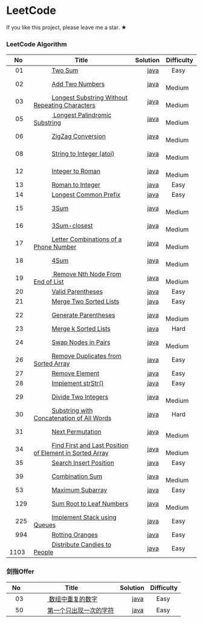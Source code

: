 LeetCode
========
If you like this project, please leave me a star. ★
### LeetCode Algorithm　

| No | Title | Solution | Difficulty |
|---| ----- | -------- | ---------- |
|　01 |　　　[Two Sum](https://leetcode.com/problems/two-sum/) | 　　[java](algorithms/hashmap/Leetcode01.java)|　Easy |
|　02 |　　　[Add Two Numbers](https://leetcode.com/problems/add-two-numbers/) | 　　[java](algorithms/linkedlist/Leetcode02.java)|　Medium |
|　03 |　　　[Longest Substring Without Repeating Characters](https://leetcode.com/problems/longest-substring-without-repeating-characters/) | 　　[java](algorithms/hashmap/Leetcode03.java)|　Medium |
|　05 |　　　[ Longest Palindromic Substring](https://leetcode.com/problems/longest-palindromic-substring/) | 　　[java](algorithms/dp/Leetcode05.java)|　Medium |
|　06 |　　　[ZigZag Conversion](https://leetcode.com/problems/zigzag-conversion/) | 　　[java](algorithms/string/Leetcode06.java)|　Medium |
|　08 |　　　[String to Integer (atoi)](https://leetcode.com/problems/string-to-integer-atoi/) | 　　[java](algorithms/string/Leetcode08.java)|　Medium |
|　12 |　　　[Integer to Roman](https://leetcode.com/problems/integer-to-roman/) | 　　[java](algorithms/string/Leetcode12.java)|　Medium |
|　13 |　　　[Roman to Integer](https://leetcode.com/problems/roman-to-integer/) | 　　[java](algorithms/string/Leetcode13.java)|　Easy |
|　14 |　　　[Longest Common Prefix](https://leetcode.com/problems/longest-common-prefix/) | 　　[java](algorithms/string/Leetcode14.java)|　Easy |
|　15 |　　　[3Sum](https://leetcode.com/problems/3sum/) | 　　[java](algorithms/array/Leetcode15.java)|　Medium |
|　16 |　　　[3Sum-closest](https://leetcode.com/problems/3sum-closest/) | 　　[java](algorithms/array/Leetcode16.java)|　Medium |
|　17 |　　　[Letter Combinations of a Phone Number](https://leetcode.com/problems/letter-combinations-of-a-phone-number/) | 　　[java](algorithms/dfs/Leetcode1７.java)|　Medium |
|　18 |　　　[4Sum](https://leetcode.com/problems/4sum/) | 　　[java](algorithms/array/Leetcode18.java)|　Medium |
|　19 |　　　[ Remove Nth Node From End of List](https://leetcode.com/problems/remove-nth-node-from-end-of-list/) | 　　[java](algorithms/linkedlist/Leetcode19.java)|　Medium |
|　20 |　　　[Valid Parentheses](https://leetcode.com/problems/valid-parentheses/) | 　　[java](algorithms/stack/Leetcode20.java)|　Easy |
|　21 |　　　[Merge Two Sorted Lists](https://leetcode.com/problems/merge-two-sorted-lists/) | 　　[java](algorithms/linkedlist/Leetcode21.java)|　Easy |
|　22 |　　　[Generate Parentheses](https://leetcode.com/problems/generate-parentheses/) | 　　[java](algorithms/backtracking/Leetcode22.java)|　Medium |
|　23 |　　　[Merge k Sorted Lists](https://leetcode.com/problems/merge-k-sorted-lists/) | 　　[java](algorithms/linkedlist/Leetcode23.java)|　Hard |
|　24 |　　　[Swap Nodes in Pairs](https://leetcode.com/problems/swap-nodes-in-pairs/) | 　　[java](algorithms/linkedlist/Leetcode24.java)|　Medium |
|　26 |　　　[Remove Duplicates from Sorted Array](https://leetcode.com/problems/remove-duplicates-from-sorted-array/) | 　　[java](algorithms/array/Leetcode26.java)|　Easy |
|　27 |　　　[Remove Element](https://leetcode.com/problems/remove-element/) | 　　[java](algorithms/array/Leetcode27.java)|　Easy |
|　28 |　　　[Implement strStr()](https://leetcode.com/problems/implement-strstr/) | 　　[java](algorithms/string/Leetcode28.java)|　Easy |
|　29 |　　　[Divide Two Integers](https://leetcode.com/problems/divide-two-integers/) | 　　[java](algorithms/math/Leetcode29.java)|　Medium |
|　30 |　　　[Substring with Concatenation of All Words](https://leetcode.com/problems/substring-with-concatenation-of-all-words/) | 　　[java](algorithms/hashmap/Leetcode30.java)|　Hard |
|　31 |　　　[Next Permutation](https://leetcode.com/problems/next-permutation/) | 　　[java](algorithms/array/Leetcode31.java)|　Medium |
|　34 |　　　[Find First and Last Position of Element in Sorted Array](https://leetcode.com/problems/find-first-and-last-position-of-element-in-sorted-array/) | 　　[java](algorithms/binarysearch/Leetcode34.java)|　Medium |
|　35 |　　　[Search Insert Position](https://leetcode.com/problems/search-insert-position/) | 　　[java](algorithms/binarysearch/Leetcode35.java)|　Easy |
|　39 |　　　[Combination Sum](https://leetcode.com/problems/combination-sum/) | 　　[java](algorithms/backtracking/Leetcode39.java)|　Medium |
|　53 |　　　[Maximum Subarray](https://leetcode.com/problems/maximum-subarray/) | 　　[java](algorithms/dp/Leetcode53.java)|　Easy |
|　129 |　　　[Sum Root to Leaf Numbers](https://leetcode.com/problems/sum-root-to-leaf-numbers/) | 　　[java](algorithms/dfs/Leetcode129.java)|　Medium |   
|　225 |　　　[Implement Stack using Queues](https://leetcode.com/problems/implement-stack-using-queues/) | 　　[java](algorithms/stack/Leetcode225.java)|　Easy | 
|　994 |　　　[Rotting Oranges](https://leetcode.com/problems/rotting-oranges/) | 　　[java](algorithms/bfs/Leetcode994.java)|　Easy | 
|　1103 |　　　[Distribute Candies to People](https://leetcode.com/problems/distribute-candies-to-people/) | 　　[java](algorithms/math/Leetcode1103.java)|　Easy |
### 剑指Offer
| No | Title | Solution | Difficulty |
|---| ----- | -------- | ---------- |
|　03 |　　　[ 数组中重复的数字](https://leetcode-cn.com/problems/shu-zu-zhong-zhong-fu-de-shu-zi-lcof/) | 　　[java](algorithms/swordmeansoffer/SMO03.java)|　Easy |
|　50 |　　　[第一个只出现一次的字符](https://leetcode-cn.com/problems/di-yi-ge-zhi-chu-xian-yi-ci-de-zi-fu-lcof/) | 　　[java](algorithms/swordmeansoffer/SMO50.java)|　Easy |